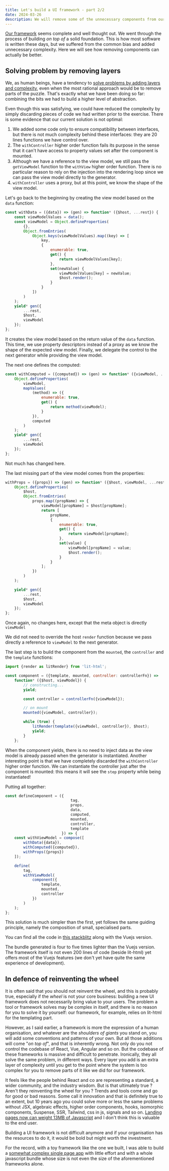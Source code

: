 ```yaml
---
title: Let's build a UI framework - part 2/2
date: 2024-03-26
description: We will remove some of the unnecessary components from our framework. This is a good opportunity to discuss what is the best way to solve problems.  
---
```


<div class="intro">
<p class="wide">
<a href="./posts/lets-build-a-framework-part-1" rel="prev">Our framework</a> seems complete and well thought out. We went through the process of building <em>on top of</em> a solid foundation. 
This is how most software is written these days, but we suffered from the common bias and added unnecessary complexity. Here we will see how removing components can actually be better.
</p>
</div>

## Solving problem by removing layers

We, as human beings, have a tendency
to [solve problems by adding layers and complexity](https://www.nature.com/articles/d41586-021-00592-0), even when the
most rational approach would be to remove parts of the puzzle.
That's exactly what we have been doing so far: combining the bits we had to build a higher level of abstraction.

Even though this was satisfying, we could have reduced the complexity by simply discarding pieces of code we had written
prior to the exercise. There is some evidence that our current solution is not optimal:

1. We added some code only to ensure compatibility between interfaces, but there is not much complexity behind these interfaces: they are 20 lines functions we have control over.
2. The ``withController`` higher order function fails its purpose in the sense that it can't have access to property
   values set after the component is mounted.
3. Although we have a reference to the view model, we still pass the ``getViewModel`` function to the ``withView``
   higher order function. There is no particular reason to rely on the injection into the rendering loop since we can
   pass the view model directly to the generator.
4. ``withController`` uses a proxy, but at this point, we know the shape of the view model.

Let's go back to the beginning by creating the view model based on the ``data`` function:

```js
const withData = ({data}) => (gen) => function* ({$host, ...rest}) {
    const viewModelValues = data();
    const viewModel = Object.defineProperties(
        {},
        Object.fromEntries(
            Object.keys(viewModelValues).map((key) => [
                key,
                {
                    enumerable: true,
                    get() {
                        return viewModelValues[key];
                    },
                    set(newValue) {
                        viewModelValues[key] = newValue;
                        $host.render();
                    }
                }
            ])
        )
    );
    yield* gen({
        ...rest,
        $host,
        viewModel
    });
};
```

It creates the view model based on the return value of the ``data`` function. This time, we use property descriptors
instead of a proxy as we know the shape of the expected view model.
Finally, we delegate the control to the next generator while providing the view model.

The next one defines the computed:

```js
const withComputed = ({computed}) => (gen) => function* ({viewModel, ...rest}) {
    Object.defineProperties(
        viewModel,
        mapValues(
            (method) => ({
                enumerable: true,
                get() {
                    return method(viewModel);
                }
            }),
            computed
        )
    );
    yield* gen({
        ...rest,
        viewModel
    });
};
```

Not much has changed here.

The last missing part of the view model comes from the properties:

```js
withProps = ({props}) => (gen) => function* ({$host, viewModel, ...rest}) {
    Object.defineProperties(
        $host,
        Object.fromEntries(
            props.map((propName) => {
                viewModel[propName] = $host[propName];
                return [
                    propName,
                    {
                        enumerable: true,
                        get() {
                            return viewModel[propName];
                        },
                        set(value) {
                            viewModel[propName] = value;
                            $host.render();
                        }
                    }
                ];
            })
        )
    );

    yield* gen({
        ...rest,
        $host,
        viewModel
    });
};
```

Once again, no changes here, except that the meta object is directly ``viewModel``

We did not need to override the host ``render`` function because we pass directly a reference to ``viewModel`` to the
next generator.

The last step is to build the component from the ``mounted``, the ``controller`` and the ``template`` functions:

```js
import {render as litRender} from 'lit-html';

const component = ({template, mounted, controller: controllerFn}) =>
    function* ({$host, viewModel}) {
        // constructing...
        yield;

        const controller = controllerFn({viewModel});

        // on mount
        mounted({viewModel, controller});

        while (true) {
            litRender(template({viewModel, controller}), $host);
            yield;
        }
    };
```

When the component yields, there is no need to inject data as the view model is already passed when the generator is
instantiated.
Another interesting point is that we have completely discarded the ``withController`` higher order function. We can
instantiate the controller just after the component is mounted: this means it will see the ``step`` property while being
instantiated!

Putting all together:

```js
const defineComponent = ({
                             tag,
                             props,
                             data,
                             computed,
                             mounted,
                             controller,
                             template
                         }) => {
    const withViewModel = compose([
        withData({data}),
        withComputed({computed}),
        withProps({props})
    ]);

    define(
        tag,
        withViewModel(
            component({
                template,
                mounted,
                controller
            })
        )
    );
};
```

This solution is much simpler than the first, yet follows the same guiding principle, namely the composition of small, specialised parts.

You can find all the code in [this stackblitz](https://stackblitz.com/edit/vitejs-vite-ynjvdt?file=framework%2Findex.js)
along with the Vuejs version.

The bundle generated is four to five times lighter than the Vuejs version. The framework itself is not even 200 lines of
code (beside lit-html) yet offers most of the Vuejs features (we don't yet have quite the same experience of
development).

## In defence of reinventing the wheel

It is often said that you should not reinvent the wheel, and this is probably true, especially if the _wheel_ is not your core business: building a new UI framework does not necessarily bring value to your users.
The problem a tool or framework solves may be complex in itself, and there is no reason for you to solve it by yourself: our framework, for example, relies on lit-html for the templating part. 

However, as I said earlier, a framework is more the expression of a human organisation, and whatever are the _shoulders of giants_ you stand on, you will add some conventions and patterns of your own. 
But all those additions will come "_on top of_", and that is inherently wrong. Not only do you not control the codebase of React, Vue, Angular and so on. But the codebase of these frameworks is massive and difficult to penetrate. 
Ironically, they all solve the same problem, in different ways. Every layer you add is an extra layer of complexity until you get to the point where the system is too complex for you to remove parts of it like we did for our framework. 

It feels like the people behind React and co are representing a standard, a wider community, and the industry wisdom. But is that ultimately true ? Aren't they reinventing the wheel for you ? Trends and tools come and go for good or bad reasons. 
Some call it innovation and that is definitely true to an extent, but 10 years ago you could solve more or less the same problems without
JSX, algebraic effects, higher order components, hooks, isomorphic components, Suspense, SSR, Tailwind, css in js, signals and so on. [Landing pages now can weight 13MB of Javascript](https://tonsky.me/blog/js-bloat/) and I don't think this is valuable to the end user.

Building a UI framework is not difficult anymore and if your organisation has the resources to do it, it would be bold but might worth the investment.

For the record, with a toy framework like the one we built, I was able to build a [somewhat complex single page app](https://www.youtube.com/watch?v=clpY08fA0qs) with little effort and with a whole javascript bundle whose size is not even the size of the aforementioned frameworks alone. 
